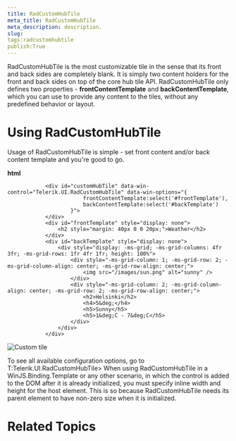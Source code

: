 ```yaml
---
title: RadCustomHubTile
meta_title: RadCustomHubTile
meta_description: description.
slug: 
tags:radcustomhubtile
publish:True
---
```



RadCustomHubTile is the most customizable tile in the sense that its front and back sides are completely blank.
				It is simply two content holders for the front and back sides on top of the core hub tile API. 
				RadCustomHubTile only defines two properties - __frontContentTemplate__ and __backContentTemplate__, 
				which you can use to provide any content to the tiles, without any predefined behavior or layout.
			

# Using RadCustomHubTile

Usage of RadCustomHubTile is simple - set front content and/or back content template and you're good to go.
				


 __html__
    


				<div id="customHubTile" data-win-control="Telerik.UI.RadCustomHubTile" data-win-options="{
							frontContentTemplate:select('#frontTemplate'), 
							backContentTemplate:select('#backTemplate')
						}">
				</div>
				<div id="frontTemplate" style="display: none">
					<h2 style="margin: 40px 0 0 20px;">Weather</h2>
				</div>
				<div id="backTemplate" style="display: none">
					<div style="display: -ms-grid; -ms-grid-columns: 4fr 3fr; -ms-grid-rows: 1fr 4fr 1fr; height: 100%">
						<div style="-ms-grid-column: 1; -ms-grid-row: 2; -ms-grid-column-align: center; -ms-grid-row-align: center;">
							<img src="/images/sun.png" alt="sunny" />
						</div>
						<div style="-ms-grid-column: 2; -ms-grid-column-align: center; -ms-grid-row: 2; -ms-grid-row-align: center;">
							<h2>Helsinki</h2>
							<h4>5&deg;</h4>
							<h5>Sunny</h5>
							<h5>1&deg;C - 7&deg;C</h5>
						</div>
					</div>
				</div>

![Custom tile](../Media/Controls\HubTile\hubtile-custom.png)

To see all available configuration options, go to T:Telerik.UI.RadCustomHubTile>
						When using RadCustomHubTile in a <legacyBold xmlns="http://ddue.schemas.microsoft.com/authoring/2003/5">WinJS.Binding.Template</legacyBold> or any other scenario, in which the control is added to the DOM
						<legacyItalic xmlns="http://ddue.schemas.microsoft.com/authoring/2003/5">after</legacyItalic> it is already initialized, you must specify inline width and height for the host element. This is so because
						RadCustomHubTile needs its parent element to have non-zero size when it is initialized.
					

# Related Topics
